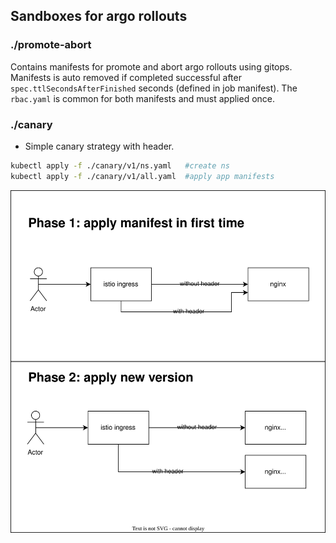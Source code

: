 ## Sandboxes for argo rollouts

### ./promote-abort
Contains manifests for promote and abort argo rollouts using gitops. Manifests is auto removed if completed successful after `spec.ttlSecondsAfterFinished` seconds (defined in job manifest). The `rbac.yaml` is common for both manifests and must applied once.

### ./canary
- Simple canary strategy with header.
```bash
kubectl apply -f ./canary/v1/ns.yaml   #create ns
kubectl apply -f ./canary/v1/all.yaml  #apply app manifests
```
<img src=canary/v1/canary_v1.svg>



